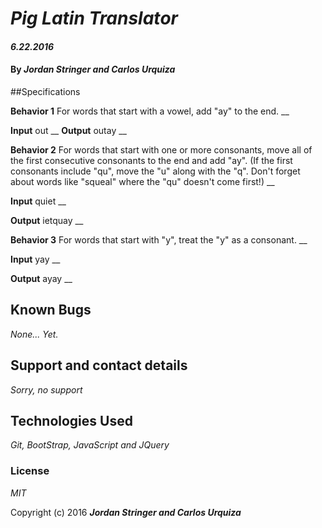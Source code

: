 # _Pig Latin Translator_

#### _6.22.2016_

#### By _**Jordan Stringer and Carlos Urquiza**_

##Specifications

**Behavior 1**
For words that start with a vowel, add "ay" to the end.
__

**Input**
out
__
**Output**
outay
__


**Behavior 2**
For words that start with one or more consonants, move all of the first consecutive consonants to the end and add "ay". (If the first consonants include "qu", move the "u" along with the "q". Don't forget about words like "squeal" where the "qu" doesn't come first!)
__

**Input**
quiet
__

**Output**
ietquay
__


**Behavior 3**
For words that start with "y", treat the "y" as a consonant.
__

**Input**
yay
__

**Output**
ayay
__


## Known Bugs

_None... Yet._

## Support and contact details

_Sorry, no support_

## Technologies Used

_Git, BootStrap, JavaScript and JQuery_

### License

*MIT*

Copyright (c) 2016 **_Jordan Stringer and Carlos Urquiza_**
